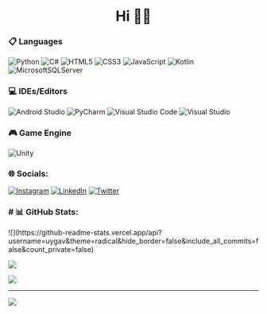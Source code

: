<h1 align="center">Hi 👋😃</h1>

<h3 align="left">📋 Languages</h3>

![Python](https://img.shields.io/badge/python-3670A0?style=for-the-badge&logo=python&logoColor=ffdd54)  ![C#](https://img.shields.io/badge/c%23-%23239120.svg?style=for-the-badge&logo=c-sharp&logoColor=white)  ![HTML5](https://img.shields.io/badge/html5-%23E34F26.svg?style=for-the-badge&logo=html5&logoColor=white)  ![CSS3](https://img.shields.io/badge/css3-%231572B6.svg?style=for-the-badge&logo=css3&logoColor=white)  ![JavaScript](https://img.shields.io/badge/javascript-%23323330.svg?style=for-the-badge&logo=javascript&logoColor=%23F7DF1E)  ![Kotlin](https://img.shields.io/badge/kotlin-%237F52FF.svg?style=for-the-badge&logo=kotlin&logoColor=white)  ![MicrosoftSQLServer](https://img.shields.io/badge/Microsoft%20SQL%20Server-CC2927?style=for-the-badge&logo=microsoft%20sql%20server&logoColor=white)  

<h3 align="left">💻 IDEs/Editors</h3>

![Android Studio](https://img.shields.io/badge/Android%20Studio-3DDC84.svg?style=for-the-badge&logo=android-studio&logoColor=white)  ![PyCharm](https://img.shields.io/badge/pycharm-143?style=for-the-badge&logo=pycharm&logoColor=black&color=black&labelColor=green)  ![Visual Studio Code](https://img.shields.io/badge/Visual%20Studio%20Code-0078d7.svg?style=for-the-badge&logo=visual-studio-code&logoColor=white)  ![Visual Studio](https://img.shields.io/badge/Visual%20Studio-5C2D91.svg?style=for-the-badge&logo=visual-studio&logoColor=white)

<h3 align="left">🎮 Game Engine</h3>

![Unity](https://img.shields.io/badge/unity-%23000000.svg?style=for-the-badge&logo=unity&logoColor=white)

<h3 align="left">🌐 Socials:</h3>

[![Instagram](https://img.shields.io/badge/Instagram-%23E4405F.svg?logo=Instagram&logoColor=white)](https://instagram.com/uygav)  [![LinkedIn](https://img.shields.io/badge/LinkedIn-%230077B5.svg?logo=linkedin&logoColor=white)](https://linkedin.com/in/uygar-muntaş-319a1924a)  [![Twitter](https://img.shields.io/badge/Twitter-%231DA1F2.svg?logo=Twitter&logoColor=white)](https://twitter.com/uygavvv)

<h3 align="left"># 📊 GitHub Stats:</h3>
![](https://github-readme-stats.vercel.app/api?username=uygav&theme=radical&hide_border=false&include_all_commits=false&count_private=false)<br/>

![](https://github-readme-streak-stats.herokuapp.com/?user=uygav&theme=radical&hide_border=false)<br/>

![](https://github-readme-stats.vercel.app/api/top-langs/?username=uygav&theme=radical&hide_border=false&include_all_commits=false&count_private=false&layout=compact)

---
[![](https://visitcount.itsvg.in/api?id=uygav&icon=0&color=10)](https://visitcount.itsvg.in)

<!-- Proudly created with GPRM ( https://gprm.itsvg.in ) -->
